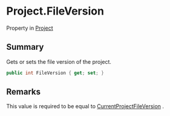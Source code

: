 # Project.FileVersion

Property in [Project](/docs/api/csharp/yarn.compiler.project.md)

## Summary


Gets or sets the file version of the project.


```csharp
public int FileVersion { get; set; }
```

## Remarks


This value is required to be equal to  <a href="yarn.compiler.project.currentprojectfileversion.md">CurrentProjectFileVersion</a> .


